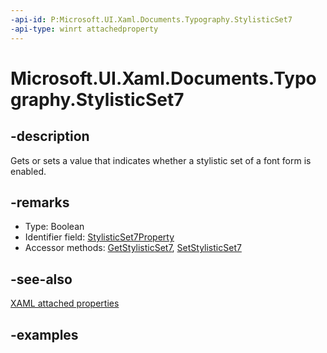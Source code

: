 ```yaml
---
-api-id: P:Microsoft.UI.Xaml.Documents.Typography.StylisticSet7
-api-type: winrt attachedproperty
---
```


# Microsoft.UI.Xaml.Documents.Typography.StylisticSet7

<!--
see GetStylisticSet7, and SetStylisticSet7
-->

## -description

Gets or sets a value that indicates whether a stylistic set of a font form is enabled.

## -remarks

<ul><li>Type: Boolean</li><li>Identifier field: <a href="/uwp/api/windows.ui.xaml.documents.typography.stylisticset7property">StylisticSet7Property</a></li><li>Accessor methods: <a href="/uwp/api/windows.ui.xaml.documents.typography.getstylisticset7">GetStylisticSet7</a>, <a href="/uwp/api/windows.ui.xaml.documents.typography.setstylisticset7">SetStylisticSet7</a></li></ul>

## -see-also

[XAML attached properties](/windows/uwp/xaml-platform/attached-properties-overview)

## -examples


